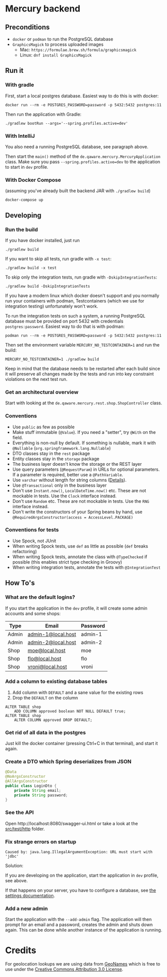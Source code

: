 # Mercury backend

## Preconditions

* `docker` or `podman` to run the PostgreSQL database
* `GraphicsMagick` to process uploaded images
  * Mac: `https://formulae.brew.sh/formula/graphicsmagick`
  * Linux: `dnf install GraphicsMagick`

## Run it

### With gradle

First, start a local postgres database. Easiest way to do this is with docker:

```shell script
docker run --rm -e POSTGRES_PASSWORD=password -p 5432:5432 postgres:11
```

Then run the application with Gradle:

```shell script
./gradlew bootRun --args='--spring.profiles.active=dev'
```

### With IntelliJ

You also need a running PostgreSQL database, see paragraph above.

Then start the `main()` method of the `de.qaware.mercury.MercuryApplication` class. Make sure you pass `--spring.profiles.active=dev`
to the application to start in `dev` profile.

### With Docker Compose

(assuming you've already built the backend JAR with `./gradlew build`)

```shell script
docker-compose up
```

## Developing

### Run the build

If you have docker installed, just run

```shell script
./gradlew build
```

If you want to skip all tests, run gradle with `-x test`:

```
./gradlew build -x test
```

To skip only the integration tests, run gradle with `-DskipIntegrationTests`:

```
./gradlew build -DskipIntegrationTests
```

If you have a modern linux which docker doesn't support and you normally run your containers with podman, 
Testcontainers (which we use for integration testing) unfortunately won't work.

To run the integration tests on such a system, a running PostgreSQL database must be provided on port 5432 with credentials 
`postgres:password`. Easiest way to do that is with podman:

```
podman run --rm -e POSTGRES_PASSWORD=password -p 5432:5432 postgres:11
```

Then set the environment variable `MERCURY_NO_TESTCONTAINER=1` and run the build:

```shell script
MERCURY_NO_TESTCONTAINER=1 ./gradlew build
```

Keep in mind that the database needs to be restarted after each build since it will preserve all changes made by the tests and run into key constraint violations on the next test run.

### Get an architectural overview

Start with looking at the `de.qaware.mercury.rest.shop.ShopController` class.

### Conventions

* Use `public` as few as possible
* Make stuff immutable (`@Value`). If you need a "setter", try `@With` on the field.
* Everything is non-null by default. If something is nullable, mark it with `@Nullable` (`org.springframework.lang.Nullable`)
* DTO classes stay in the `rest` package
* Entity classes stay in the `storage` package
* The business layer doesn't know the storage or the REST layer
* Use query parameters (`@RequestParam`) in URLs for optional parameters. If a parameter is required, better use a `@PathVariable`.
* Use `varchar` without length for string columns ([Details](https://wiki.postgresql.org/wiki/Don%27t_Do_This#Don.27t_use_varchar.28n.29_by_default)).
* Use `@Transactional` only in the business layer
* Don't use `Instant.now()`, `LocalDateTime.now()` etc. These are not mockable in tests. Use the `Clock` interface instead.
* Don't use `Random` etc. These are not mockable in tests. Use the `RNG` interface instead.
* Don't write the constructors of your Spring beans by hand, use `@RequiredArgsConstructor(access = AccessLevel.PACKAGE)`

### Conventions for tests

* Use Spock, not JUnit 
* When writing Spock tests, use `def` as little as possible (`def` breaks refactoring) 
* When writing Spock tests, annotate the class with `@TypeChecked` if possible (this enables strict type checking in Groovy)
* When writing integration tests, annotate the tests with `@IntegrationTest`

## How To's

### What are the default logins?

If you start the application in the `dev` profile, it will create some admin accounts and some shops:

|Type   |Email              |Password   |
|-------|-------------------|-----------|
|Admin  |admin-1@local.host |admin-1    |
|Admin  |admin-2@local.host |admin-2    |
|Shop   |moe@local.host     |moe        |
|Shop   |flo@local.host     |flo        |
|Shop   |vroni@local.host   |vroni      |

### Add a column to existing database tables

1. Add column with `DEFAULT` and a sane value for the existing rows
1. Drop the `DEFAULT` on the column

```
ALTER TABLE shop
    ADD COLUMN approved boolean NOT NULL DEFAULT true;
ALTER TABLE shop 
    ALTER COLUMN approved DROP DEFAULT;
```

### Get rid of all data in the postgres

Just kill the docker container (pressing Ctrl+C in that terminal), and start it again.

### Create a DTO which Spring deserializes from JSON

```java
@Data
@NoArgsConstructor
@AllArgsConstructor
public class LoginDto {
    private String email;
    private String password;
}
```

### See the API

Open http://localhost:8080/swagger-ui.html or take a look at the [src/test/http](src/test/http) folder.

### Fix strange errors on startup

```
Caused by: java.lang.IllegalArgumentException: URL must start with 'jdbc'
```

Solution:

If you are developing on the application, start the application in `dev` profile, see above.

If that happens on your server, you have to configure a database, see [the settings documentation](settings.md).

### Add a new admin

Start the application with the `--add-admin` flag. The application will then prompt for an email and a password,
creates the admin and shuts down again. This can be done while another instance of the application is running.

# Credits

For geolocation lookups we are using data from [GeoNames](https://download.geonames.org/export/zip/)
which is free to use under the [Creative Commons Attribution 3.0 License](https://creativecommons.org/licenses/by/3.0/).
